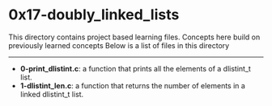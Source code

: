 # 0x17-doubly_linked_lists
This directory contains project based learning files.
Concepts here build on previously learned concepts
Below is a list of files in this directory

---
- **0-print_dlistint.c**: a function that prints all the elements of a dlistint_t list. 
- **1-dlistint_len.c**: a function that returns the number of elements in a linked dlistint_t list.
